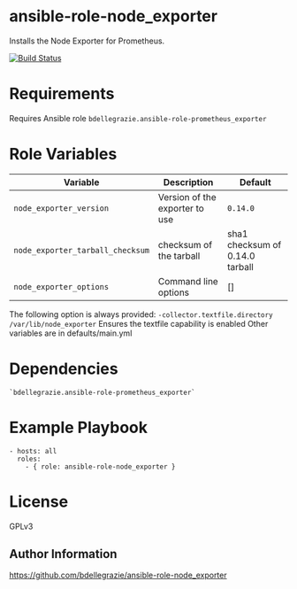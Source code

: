 # ansible-role-node\_exporter

Installs the Node Exporter for Prometheus.

[![Build Status](https://travis-ci.org/bdellegrazie/ansible-role-node_exporter.svg?branch=master)](https://travis-ci.org/bdellegrazie/ansible-role-node_exporter)

# Requirements

Requires Ansible role `bdellegrazie.ansible-role-prometheus_exporter`

# Role Variables

| Variable | Description | Default |
|----------|-------------|---------|
| `node_exporter_version`| Version of the exporter to use | `0.14.0` |
| `node_exporter_tarball_checksum` | checksum of the tarball | sha1 checksum of 0.14.0 tarball |
| `node_exporter_options`| Command line options | [] |

The following option is always provided: `-collector.textfile.directory /var/lib/node_exporter`
Ensures the textfile capability is enabled
Other variables are in defaults/main.yml

# Dependencies

    `bdellegrazie.ansible-role-prometheus_exporter`

# Example Playbook

    - hosts: all
      roles:
        - { role: ansible-role-node_exporter }

# License

GPLv3

Author Information
------------------

https://github.com/bdellegrazie/ansible-role-node_exporter
